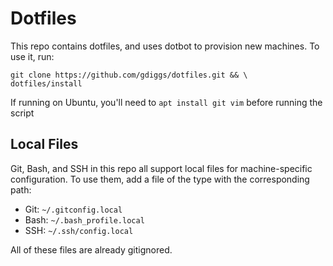 # Dotfiles

This repo contains dotfiles, and uses dotbot to provision new machines. To use it, run:

```
git clone https://github.com/gdiggs/dotfiles.git && \
dotfiles/install
```

If running on Ubuntu, you'll need to `apt install git vim` before running the script

## Local Files

Git, Bash, and SSH in this repo all support local files for machine-specific configuration. To use them, add a file of the type with the corresponding path:

- Git: `~/.gitconfig.local`
- Bash: `~/.bash_profile.local`
- SSH: `~/.ssh/config.local`

All of these files are already gitignored.
